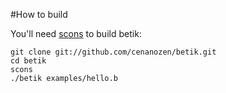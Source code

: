 #How to build

You'll need [scons](http://www.scons.org/) to build betik:

    git clone git://github.com/cenanozen/betik.git
    cd betik
    scons
	./betik examples/hello.b

